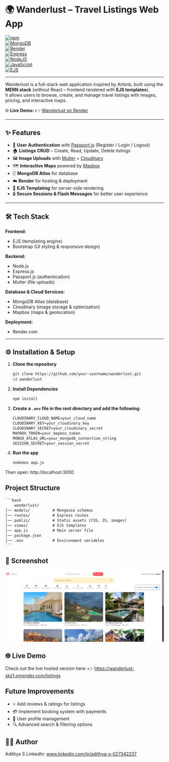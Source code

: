 # 🌍 Wanderlust – Travel Listings Web App

[![npm](https://img.shields.io/badge/npm-v9.0.0-red?logo=npm)](https://www.npmjs.com/)  
[![MongoDB](https://img.shields.io/badge/Database-MongoDB-green?logo=mongodb)](https://www.mongodb.com/)  
[![Render](https://img.shields.io/badge/Deploy-Render-blue?logo=render)](https://render.com/)  
[![Express](https://img.shields.io/badge/Backend-Express.js-lightgrey?logo=express)](https://expressjs.com/)  
[![NodeJS](https://img.shields.io/badge/Runtime-Node.js-green?logo=node.js)](https://nodejs.org/)  
[![JavaScript](https://img.shields.io/badge/Language-JavaScript-yellow?logo=javascript)](https://developer.mozilla.org/en-US/docs/Web/JavaScript)  
[![EJS](https://img.shields.io/badge/Templating-EJS-orange)](https://ejs.co/)

---

Wanderlust is a full-stack web application inspired by Airbnb, built using the **MERN stack** (without React – frontend rendered with **EJS templates**).  
It allows users to browse, create, and manage travel listings with images, pricing, and interactive maps.

🌐 **Live Demo:** 👉 [Wanderlust on Render](https://wanderlust-skz1.onrender.com/listings)

---

## ✨ Features

- 🔑 **User Authentication** with [Passport.js](http://www.passportjs.org/) (Register / Login / Logout)
- 🏠 **Listings CRUD** – Create, Read, Update, Delete listings
- 🖼️ **Image Uploads** with [Multer](https://github.com/expressjs/multer) + [Cloudinary](https://cloudinary.com/)
- 🗺️ **Interactive Maps** powered by [Mapbox](https://www.mapbox.com/)
- 🗄️ **MongoDB Atlas** for database
- ☁️ **Render** for hosting & deployment
- 🎨 **EJS Templating** for server-side rendering
- 🔒 **Secure Sessions & Flash Messages** for better user experience

---

## 🛠️ Tech Stack

**Frontend:**

- EJS (templating engine)
- Bootstrap (UI styling & responsive design)

**Backend:**

- Node.js
- Express.js
- Passport.js (authentication)
- Multer (file uploads)

**Database & Cloud Services:**

- MongoDB Atlas (database)
- Cloudinary (image storage & optimization)
- Mapbox (maps & geolocation)

**Deployment:**

- Render.com

---

## ⚙️ Installation & Setup

1. **Clone the repository**

   ```bash
   git clone https://github.com/your-username/wanderlust.git
   cd wanderlust

   ```

2. **Install Dependencies**

   ```bash
   npm install

   ```

3. **Create a `.env` file in the root directory and add the following:**

   ```env
   CLOUDINARY_CLOUD_NAME=your_cloud_name
   CLOUDINARY_KEY=your_cloudinary_key
   CLOUDINARY_SECRET=your_cloudinary_secret
   MAPBOX_TOKEN=your_mapbox_token
   MONGO_ATLAS_URL=your_mongodb_connection_string
   SESSION_SECRET=your_session_secret

   ```

4. **Run the app**
   ```bash
   nodemon app.js
   ```

Then open: http://localhost:3000

## Project Structure

    ```bash
        wanderlust/
    │── models/          # Mongoose schemas
    │── routes/          # Express routes
    │── public/          # Static assets (CSS, JS, images)
    │── views/           # EJS templates
    │── app.js           # Main server file
    │── package.json
    │── .env             # Environment variables
    ```

## 📸 Screenshot

![image](./image.png)

## 🌐 Live Demo

Check out the live hosted version here:
👉 https://wanderlust-skz1.onrender.com/listings

## Future Improvements

- ⭐ Add reviews & ratings for listings
- 💳 Implement booking system with payments
- 👤 User profile management
- 🔍 Advanced search & filtering options

## 👨‍💻 Author

Adithya S
LinkedIn: www.linkedin.com/in/adithya-s-027342237
